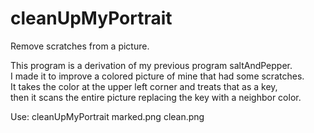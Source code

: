 # cleanUpMyPortrait
Remove scratches from a picture.

This program is a derivation of my previous program saltAndPepper.       
I made it to improve a colored picture of mine that had some scratches.  
It takes the color at the upper left corner and treats that as a key,    
then it scans the entire picture replacing the key with a neighbor color.

Use:
cleanUpMyPortrait marked.png clean.png
